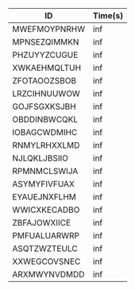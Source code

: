 |ID|Time(s)|
|-|-|
|MWEFMOYPNRHW|inf|
|MPNSEZQIMMKN|inf|
|PHZUYYZCUGUE|inf|
|XWKAEHMQLTUH|inf|
|ZFOTAOOZSBOB|inf|
|LRZCIHNUUWOW|inf|
|GOJFSGXKSJBH|inf|
|OBDDINBWCQKL|inf|
|IOBAGCWDMIHC|inf|
|RNMYLRHXXLMD|inf|
|NJLQKLJBSIIO|inf|
|RPMNMCLSWIJA|inf|
|ASYMYFIVFUAX|inf|
|EYAUEJNXFLHM|inf|
|WWICXKECADBO|inf|
|ZBFAJOWXIICE|inf|
|PMFUALUARWRP|inf|
|ASQTZWZTEULC|inf|
|XXWEGCOVSNEC|inf|
|ARXMWYNVDMDD|inf|
